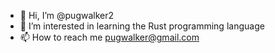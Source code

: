- 👋 Hi, I’m @pugwalker2
- 👀 I’m interested in learning the Rust programming language
- 📫 How to reach me pugwalker@gmail.com

<!---
pugwalker2/pugwalker2 is a ✨ special ✨ repository because its `README.md` (this file) appears on your GitHub profile.
You can click the Preview link to take a look at your changes.
--->
